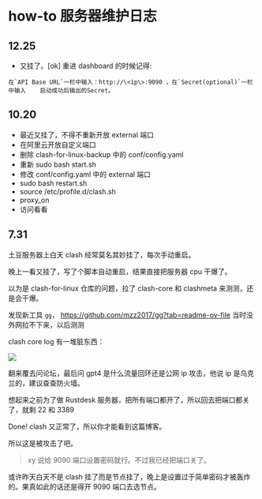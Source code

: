# how-to 服务器维护日志

## 12.25

- 又挂了。[ok] 重进 dashboard 的时候记得:

```
在`API Base URL`一栏中输入：http://\<ip\>:9090 ，在`Secret(optional)`一栏中输入    启动成功后输出的Secret。
```

## 10.20

- 最近又挂了，不得不重新开放 external 端口
- 在阿里云开放自定义端口
- 删除 clash-for-linux-backup 中的 conf/config.yaml
- 重新 sudo bash start.sh
- 修改 conf/config.yaml 中的 external 端口
- sudo bash restart.sh
- source /etc/profile.d/clash.sh
- proxy_on
- 访问看看


## 7.31

土豆服务器上白天 clash 经常莫名其妙挂了，每次手动重启。

晚上一看又挂了，写了个脚本自动重启，结果直接把服务器 cpu 干爆了。

以为是 clash-for-linux 仓库的问题，拉了 clash-core 和 clashmeta 来测测，还是会干爆。

发现新工具 `gg`， https://github.com/mzz2017/gg?tab=readme-ov-file 当时没外网拉不下来，以后测测

clash core log 有一堆脏东西：

![](https://telegraph-image-bhi.pages.dev/file/ea010a8ac7358b859ce23.png)

翻来覆去问论坛，最后问 gpt4 是什么流量回环还是公网 ip 攻击，他说 ip 是乌克兰的，建议查查防火墙。

想起来之前为了做 Rustdesk 服务器，把所有端口都开了，所以回去把端口都关了，就剩 22 和 3389

Done! clash 又正常了，所以你才能看到这篇博客。

所以这是被攻击了吧。

> xy 说给 9090 端口设置密码就行。不过我已经把端口关了。

或许昨天白天不是 clash 挂了而是节点挂了，晚上是设置过于简单密码才被轰炸的。果真如此的话还是得开 9090 端口去选节点。

